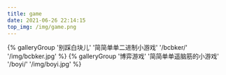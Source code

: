 ```yaml
---
title: game
date: 2021-06-26 22:14:15
top_img: /img/game.png
---
```


<div class="gallery-group-main">
{% galleryGroup '别踩白块儿' '简简单单二进制小游戏' '/bcbker/' '/img/bcbker.jpg' %}
{% galleryGroup '博弈游戏' '简简单单遥脑筋的小游戏' '/boyi/' '/img/boyi.jpg' %}
</div>
